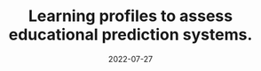 ---
title: "Learning profiles to assess educational prediction systems."
collection: publications
category: conferences
permalink: /publication/2022_AIED
date: 2022-07-27
venue: 'International Conference on Artificial Intelligence in Education'
paperurl: 'http://celinatreuillier.github.io/files/publications/BenSoussia_Treuillier_AIED_2022.pdf'
citation: 'Ben Soussia, A., Treuillier, C., Roussanaly, A., & Boyer, A. (2022, July). Learning profiles to assess educational prediction systems. In International Conference on Artificial Intelligence in Education (pp. 41-52). Cham: Springer International Publishing.'
---